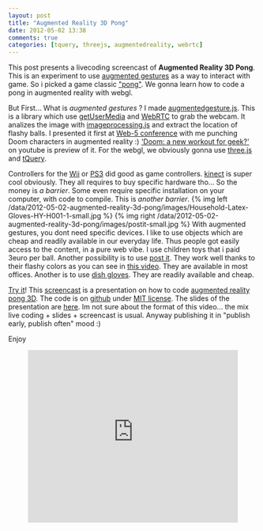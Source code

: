 ```yaml
---
layout: post
title: "Augmented Reality 3D Pong"
date: 2012-05-02 13:38
comments: true
categories: [tquery, threejs, augmentedreality, webrtc]
---
```


This post presents a livecoding screencast of **Augmented Reality 3D Pong**.
This is an experiment to use [augmented gestures](https://github.com/jeromeetienne/augmentedgesture.js)
as a way to interact with game. So i picked a game classic ["pong"](http://en.wikipedia.org/wiki/Pong).
We gonna learn how to code a pong in augmented reality with webgl.

But First... What is *augmented gestures* ?
I made [augmentedgesture.js](https://github.com/jeromeetienne/augmentedgesture.js).
This is a library which use [getUserMedia](http://dev.w3.org/2011/webrtc/editor/getusermedia.html)
and [WebRTC](http://www.webrtc.org/) to grab the webcam.
It analizes the image with [imageprocessing.js](https://github.com/jeromeetienne/imageprocessing.js)
and extract the location of flashy balls.
I presented it first at [Web-5 conference](http://www.web-5.org/) with me punching
Doom characters in augmented reality :)
['Doom: a new workout for geek?'](http://www.youtube.com/watch?v=hUYM93xaIgg) on youtube
is preview of it. For the webgl, we obviously gonna use
[three.js](https://github.com/mrdoob/three.js/)
and
[tQuery](http://jeromeetienne.github.com/tquery/).

Controllers for the [Wii](http://en.wikipedia.org/wiki/Wii_Remote)
or
[PS3](http://us.playstation.com/ps3/playstation-move/) did good as game controllers.
[kinect](http://en.wikipedia.org/wiki/Kinect)
is super cool obviously.
They all requires to buy specific hardware tho... So the money is *a barrier*.
Some even require specific installation on your computer, with code to compile.
This is *another barrier*.
{% img left /data/2012-05-02-augmented-reality-3d-pong/images/Household-Latex-Gloves-HY-H001-1-small.jpg %}
{% img right /data/2012-05-02-augmented-reality-3d-pong/images/postit-small.jpg %}
With augmented gestures, you dont need specific devices. I like to use objects
which are cheap and readily available in our everyday life.
Thus people got easily access to the content, in a pure web vibe.
I use children toys that i paid 3euro per ball.
Another possibility is to use [post it](http://en.wikipedia.org/wiki/Post-it_note).
They work well thanks to their flashy colors as you can see
in [this video](http://www.youtube.com/watch?v=k8R1y0oqiic).
They are available in most offices.
Another is to use [dish gloves](http://en.wikipedia.org/wiki/Rubber_glove). They are
readily available and cheap.

[Try it](http://jeromeetienne.github.com/augmentedgesture.js/examples/augmentedpong/)!
This [screencast](http://www.youtube.com/watch?v=iunNd5lmAVE)
is a presentation on how to code
[augmented reality pong 3D](http://jeromeetienne.github.com/augmentedgesture.js/examples/augmentedpong/).
The code is on [github](https://github.com/jeromeetienne/augmentedgesture.js/tree/master/examples/augmentedpong)
under [MIT license](https://github.com/jeromeetienne/augmentedgesture.js/blob/master/MIT-LICENSE.txt).
The slides of the presentation are
[here](http://jeromeetienne.github.com/augmentedgesture.js/examples/augmentedpong/slides).
Im not sure about the format of this video... the mix live coding + slides + screencast is usual.
Anyway publishing it in "publish early, publish often" mood :)

Enjoy

<center>
	<iframe width="425" height="349" src="http://www.youtube.com/embed/iunNd5lmAVE" frameborder="0" allowfullscreen></iframe>
</center>

<!-- more -->